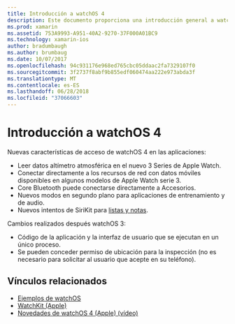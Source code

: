 ```yaml
---
title: Introducción a watchOS 4
description: Este documento proporciona una introducción general a watchOS 4, donde se describen las nuevas características que están disponibles para los desarrolladores de Xamarin.
ms.prod: xamarin
ms.assetid: 753A9993-A951-40A2-9270-37F000A01BC9
ms.technology: xamarin-ios
author: bradumbaugh
ms.author: brumbaug
ms.date: 10/07/2017
ms.openlocfilehash: 94c931176e968ed765cbc05ddaac2fa7329107f0
ms.sourcegitcommit: 3f2737f8abf9b855edf060474aa222e973abda3f
ms.translationtype: MT
ms.contentlocale: es-ES
ms.lasthandoff: 06/28/2018
ms.locfileid: "37066603"
---
```

# <a name="introduction-to-watchos-4"></a>Introducción a watchOS 4

Nuevas características de acceso de watchOS 4 en las aplicaciones:

* Leer datos altímetro atmosférica en el nuevo 3 Series de Apple Watch.
* Conectar directamente a los recursos de red con datos móviles disponibles en algunos modelos de Apple Watch serie 3.
* Core Bluetooth puede conectarse directamente a Accesorios.
* Nuevos modos en segundo plano para aplicaciones de entrenamiento y de audio.
* Nuevos intentos de SiriKit para [listas y notas](~/ios/platform/introduction-to-ios11/sirikit.md).

Cambios realizados después watchOS 3:

* Código de la aplicación y la interfaz de usuario que se ejecutan en un único proceso.
* Se pueden conceder permiso de ubicación para la inspección (no es necesario para solicitar al usuario que acepte en su teléfono).

## <a name="related-links"></a>Vínculos relacionados

* [Ejemplos de watchOS](https://developer.xamarin.com/samples/watchos/all/)
* [WatchKit (Apple)](https://developer.apple.com/documentation/watchkit)
* [Novedades de watchOS 4 (Apple) (vídeo)](https://developer.apple.com/videos/play/wwdc2017/205/)
